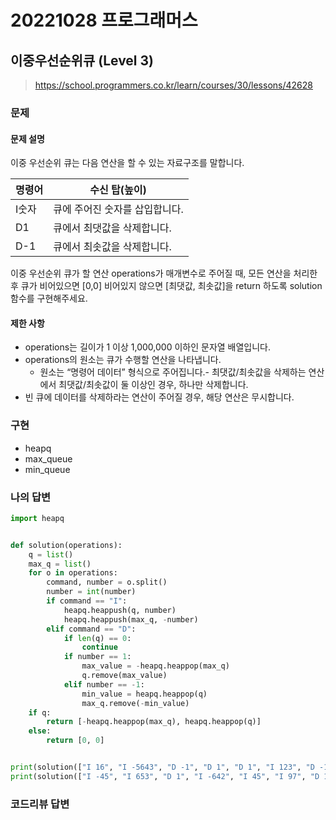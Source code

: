 # 20221028 프로그래머스

## 이중우선순위큐 (Level 3)
> https://school.programmers.co.kr/learn/courses/30/lessons/42628

### 문제
#### 문제 설명
이중 우선순위 큐는 다음 연산을 할 수 있는 자료구조를 말합니다.

|명령어|수신 탑(높이)|
|---|---|
|I숫자|큐에 주어진 숫자를 삽입합니다.|
|D1|큐에서 최댓값을 삭제합니다.|
|D-1|큐에서 최솟값을 삭제합니다.|

이중 우선순위 큐가 할 연산 operations가 매개변수로 주어질 때, 모든 연산을 처리한 후 큐가 비어있으면 [0,0] 비어있지 않으면 [최댓값, 최솟값]을 return 하도록 solution 함수를 구현해주세요.

#### 제한 사항
- operations는 길이가 1 이상 1,000,000 이하인 문자열 배열입니다.
- operations의 원소는 큐가 수행할 연산을 나타냅니다.
  - 원소는 “명령어 데이터” 형식으로 주어집니다.- 최댓값/최솟값을 삭제하는 연산에서 최댓값/최솟값이 둘 이상인 경우, 하나만 삭제합니다.
- 빈 큐에 데이터를 삭제하라는 연산이 주어질 경우, 해당 연산은 무시합니다.


### 구현
- heapq
- max_queue
- min_queue

### 나의 답변
```python
import heapq


def solution(operations):
    q = list()
    max_q = list()
    for o in operations:
        command, number = o.split()
        number = int(number)
        if command == "I":
            heapq.heappush(q, number)
            heapq.heappush(max_q, -number)
        elif command == "D":
            if len(q) == 0:
                continue
            if number == 1:
                max_value = -heapq.heappop(max_q)
                q.remove(max_value)
            elif number == -1:
                min_value = heapq.heappop(q)
                max_q.remove(-min_value)
    if q:
        return [-heapq.heappop(max_q), heapq.heappop(q)]
    else:
        return [0, 0]


print(solution(["I 16", "I -5643", "D -1", "D 1", "D 1", "I 123", "D -1"]))
print(solution(["I -45", "I 653", "D 1", "I -642", "I 45", "I 97", "D 1", "D -1", "I 333"]))
```

### 코드리뷰 답변
```python
```